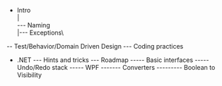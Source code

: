 - Intro\
|\
--- Naming\
|--- Exceptions\

-- Test/Behavior/Domain Driven Design 
--- Coding practices

- .NET
--- Hints and tricks
--- Roadmap
----- Basic interfaces
----- Undo/Redo stack 
----- WPF
------- Converters
--------- Boolean to Visibility
